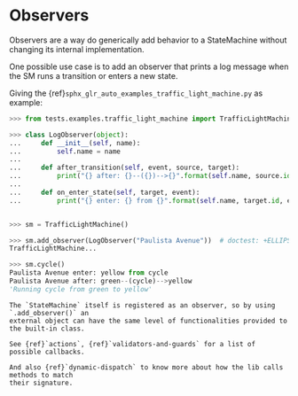 
# Observers

Observers are a way do generically add behavior to a StateMachine without
changing its internal implementation.

One possible use case is to add an observer that prints a log message when the SM runs a
transition or enters a new state.

Giving the {ref}`sphx_glr_auto_examples_traffic_light_machine.py` as example:


```py
>>> from tests.examples.traffic_light_machine import TrafficLightMachine

>>> class LogObserver(object):
...     def __init__(self, name):
...         self.name = name
...
...     def after_transition(self, event, source, target):
...         print("{} after: {}--({})-->{}".format(self.name, source.id, event, target.id))
...
...     def on_enter_state(self, target, event):
...         print("{} enter: {} from {}".format(self.name, target.id, event))


>>> sm = TrafficLightMachine()

>>> sm.add_observer(LogObserver("Paulista Avenue"))  # doctest: +ELLIPSIS
TrafficLightMachine...

>>> sm.cycle()
Paulista Avenue enter: yellow from cycle
Paulista Avenue after: green--(cycle)-->yellow
'Running cycle from green to yellow'

```

```{hint}
The `StateMachine` itself is registered as an observer, so by using `.add_observer()` an
external object can have the same level of functionalities provided to the built-in class.
```

```{seealso}
See {ref}`actions`, {ref}`validators-and-guards` for a list of possible callbacks.

And also {ref}`dynamic-dispatch` to know more about how the lib calls methods to match
their signature.
```
